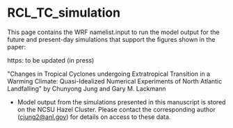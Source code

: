 # RCL_TC_simulation

This page contains the WRF namelist.input to run the model output for the future and present-day simulations that support the figures shown in the paper:  


https: to be updated (in press) 


"Changes in Tropical Cyclones undergoing Extratropical Transition in a Warming Climate: Quasi-Idealized Numerical Experiments of North Atlantic Landfalling" 
by Chunyong Jung and Gary M. Lackmann

* Model output from the simulations presented in this manuscript is stored on the NCSU Hazel Cluster. Please contact the corresponding author (cjung2@anl.gov) for details on access to these data. 
